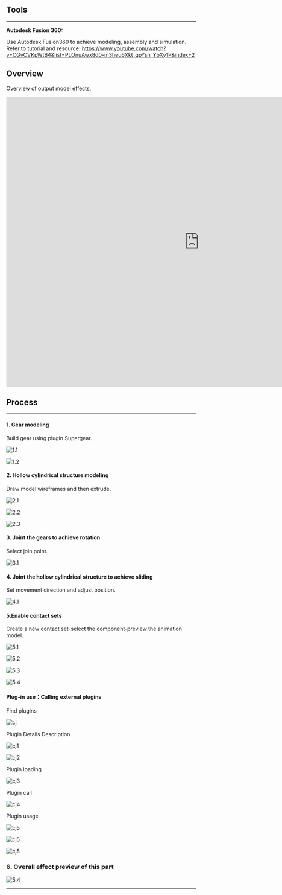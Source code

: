 
## Tools

------

**Autodesk Fusion 360:**

Use Autodesk Fusion360 to achieve modeling, assembly and simulation.
Refer to tutorial and resource:
https://www.youtube.com/watch?v=CGvCVKpWtB4&list=PLOnuAwx8d0-m3heu6Xkt_qpYsn_YbXy1P&index=2


## Overview

Overview of output model effects.

<iframe src="https://myhub.autodesk360.com/ue28cacf9/shares/public/SH512d4QTec90decfa6e96e25f71c5c64af1?mode=embed" width="1024" height="768" allowfullscreen="true" webkitallowfullscreen="true" mozallowfullscreen="true"  frameborder="0"></iframe>


## Process

------

#### **1. Gear modeling**

Build gear using plugin Supergear.

![1.1](./img/2.png)

![1.2](./img/3.png)

#### **2. Hollow cylindrical structure modeling**

Draw model wireframes and then extrude.

![2.1](./img/4.png)

![2.2](./img/5.png)

![2.3](./img/6.png)


#### **3. Joint the gears to achieve rotation**

Select join point.

![3.1](./img/7.png)

#### **4. Joint the hollow cylindrical structure to achieve sliding**

Set movement direction and adjust position.

![4.1](./img/8.png)

#### **5.Enable contact sets**

Create a new contact set-select the component-preview the animation model.

![5.1](./img/9.png)

![5.2](./img/10.png)

![5.3](./img/11.png)

![5.4](./img/12.png)

#### **Plug-in use：Calling external plugins**

Find plugins

![cj](./img/image1.png)

Plugin Details Description

![cj1](./img/cjdetail.png)

![cj2](./img/cj1.png)

Plugin loading

![cj3](./img/cjzr.jpeg)

Plugin call

![cj4](./img/cjdy.png)

Plugin usage

![cj5](./img/cjsy.png)

![cj5](./img/cjsy2.png)

![cj5](./img/cjsy3.png)

### **6. Overall effect preview of this part**

![5.4](./img/13.gif)

------

